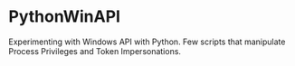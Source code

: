 # PythonWinAPI

Experimenting with Windows API with Python.
Few scripts that manipulate Process Privileges and Token Impersonations.
